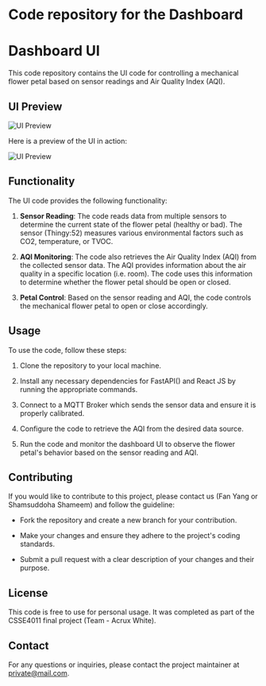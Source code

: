 # Code repository for the Dashboard

# Dashboard UI

This code repository contains the UI code for controlling a mechanical flower petal based on sensor readings and Air Quality Index (AQI).

## UI Preview

![UI Preview](https://imgur.com/JxgNDJ5)

Here is a preview of the UI in action:

![UI Preview](https://imgur.com/JxgNDJ5.gif)

## Functionality

The UI code provides the following functionality:

1. **Sensor Reading**: The code reads data from multiple sensors to determine the current state of the flower petal (healthy or bad). The sensor (Thingy:52) measures various environmental factors such as CO2, temperature, or TVOC.

2. **AQI Monitoring**: The code also retrieves the Air Quality Index (AQI) from the collected sensor data. The AQI provides information about the air quality in a specific location (i.e. room). The code uses this information to determine whether the flower petal should be open or closed.

3. **Petal Control**: Based on the sensor reading and AQI, the code controls the mechanical flower petal to open or close accordingly. 

## Usage

To use the code, follow these steps:

1. Clone the repository to your local machine.

2. Install any necessary dependencies for FastAPI() and React JS by running the appropriate commands.

3. Connect to a MQTT Broker which sends the sensor data and ensure it is properly calibrated.

4. Configure the code to retrieve the AQI from the desired data source.

5. Run the code and monitor the dashboard UI to observe the flower petal's behavior based on the sensor reading and AQI.

## Contributing

If you would like to contribute to this project, please contact us (Fan Yang or Shamsuddoha Shameem) and follow the guideline:

- Fork the repository and create a new branch for your contribution.

- Make your changes and ensure they adhere to the project's coding standards.

- Submit a pull request with a clear description of your changes and their purpose.

## License

This code is free to use for personal usage. It was completed as part of the CSSE4011 final project (Team - Acrux White).

## Contact

For any questions or inquiries, please contact the project maintainer at [private@mail.com](mailto:email@example.com).
